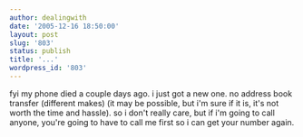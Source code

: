 ```yaml
---
author: dealingwith
date: '2005-12-16 18:50:00'
layout: post
slug: '803'
status: publish
title: '...'
wordpress_id: '803'
---
```


fyi my phone died a couple days ago. i just got a new one. no address book
transfer (different makes) (it may be possible, but i'm sure if it is, it's
not worth the time and hassle). so i don't really care, but if i'm going to
call anyone, you're going to have to call me first so i can get your number
again.

